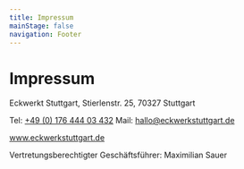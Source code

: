 ```yaml
---
title: Impressum
mainStage: false
navigation: Footer
---
```


# Impressum

Eckwerkt Stuttgart, Stierlenstr. 25, 70327 Stuttgart

Tel: <a href="tel:+49(0)17644403432">+49 (0) 176 444 03 432</a>
Mail: <a href="mailto:hallo@eckwerkstuttgart.de">hallo@eckwerkstuttgart.de</a>

www.eckwerkstuttgart.de

Vertretungsberechtigter Geschäftsführer: Maximilian Sauer
